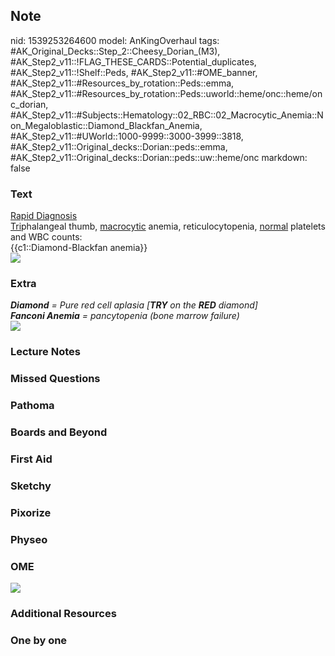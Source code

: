 ## Note
nid: 1539253264600
model: AnKingOverhaul
tags: #AK_Original_Decks::Step_2::Cheesy_Dorian_(M3), #AK_Step2_v11::!FLAG_THESE_CARDS::Potential_duplicates, #AK_Step2_v11::!Shelf::Peds, #AK_Step2_v11::#OME_banner, #AK_Step2_v11::#Resources_by_rotation::Peds::emma, #AK_Step2_v11::#Resources_by_rotation::Peds::uworld::heme/onc::heme/onc_dorian, #AK_Step2_v11::#Subjects::Hematology::02_RBC::02_Macrocytic_Anemia::Non_Megaloblastic::Diamond_Blackfan_Anemia, #AK_Step2_v11::#UWorld::1000-9999::3000-3999::3818, #AK_Step2_v11::Original_decks::Dorian::peds::emma, #AK_Step2_v11::Original_decks::Dorian::peds::uw::heme/onc
markdown: false

### Text
<div>
  <u style="">Rapid Diagnosis</u>
</div><u>Tri</u>phalangeal thumb, <u>macrocytic</u> anemia,
reticulocytopenia, <u>normal</u> platelets and WBC counts:
<div>
  {{c1::Diamond-Blackfan anemia}}
</div>
<div><img src="Triphalangeal-thumb.jpg"></div>

### Extra
<div>
  <i><b>Diamond</b> = Pure red cell aplasia [<b>TRY</b> on the
  <b>RED</b> diamond]</i>
</div>
<div>
  <i><b>Fanconi Anemia</b> = pancytopenia (bone marrow failure)</i>
</div><img src="8092A42D-0BD5-439E-9462-97AB4A29F103.jpg">

### Lecture Notes


### Missed Questions


### Pathoma


### Boards and Beyond


### First Aid


### Sketchy


### Pixorize


### Physeo


### OME
<div class="ome-widget">
  <a href="https://onlinemeded.org?ref=anki"><img src=
  "_OME_AnkiFlashcards_General_4.png"></a>
</div>

### Additional Resources


### One by one

